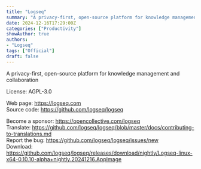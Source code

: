 ```yaml
---
title: "Logseq"
summary: "A privacy-first, open-source platform for knowledge management and collaboration"
date: 2024-12-16T17:29:00Z
categories: ["Productivity"]
showAuthor: true
authors:
- "Logseq"
tags: ["Official"]
draft: false
---
```


A privacy-first, open-source platform for knowledge management and collaboration

License: AGPL-3.0

Web page: <https://logseq.com>  
Source code: <https://github.com/logseq/logseq>

Become a sponsor: <https://opencollective.com/logseq>  
Translate: <https://github.com/logseq/logseq/blob/master/docs/contributing-to-translations.md>  
Report the bug: <https://github.com/logseq/logseq/issues/new>  
Download: <https://github.com/logseq/logseq/releases/download/nightly/Logseq-linux-x64-0.10.10-alpha+nightly.20241216.AppImage>
